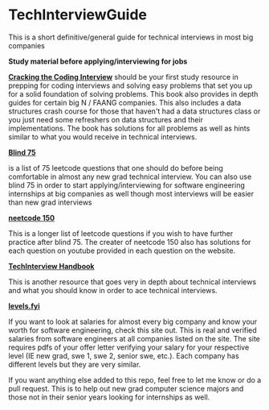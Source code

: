 # TechInterviewGuide
This is a short definitive/general guide for technical interviews in most big companies


**Study material before applying/interviewing for jobs**

**[Cracking the Coding Interview](https://www.crackingthecodinginterview.com/)** should be your first study resource in prepping for coding interviews and solving easy problems that set you up for a solid foundation of solving problems. 
This book also provides in depth guides for certain big N / FAANG companies. This also includes a data structures crash course
for those that haven't had a data structures class or you just need some refreshers on data structures and their implementations.
The book has solutions for all problems as well as hints similar to what you would receive in technical interviews.


**[Blind 75](https://leetcode.com/discuss/general-discussion/460599/blind-75-leetcode-questions)** 

is a list of 75 leetcode questions that one should do before being comfortable in almost any new grad technical interview.
You can also use blind 75 in order to start applying/interviewing for software engineering internships at big companies as well though most interviews will be easier than new grad interviews

**[neetcode 150](https://neetcode.io/practice)**

This is a longer list of leetcode questions if you wish to have further practice after blind 75. The creater of neetcode 150 also has solutions for each question on youtube provided in each question on the website. 

**[TechInterview Handbook](https://www.techinterviewhandbook.org/software-engineering-interview-guide/)** 

This is another resource that goes very in depth about technical interviews and what you should know in order to ace technical interviews. 

**[levels.fyi](https://www.levels.fyi/?compare=Amazon,Coinbase,Google&track=Software%20Engineer)**

If you want to look at salaries for almost every big company and know your worth for software engineering, check this site out. This is real and verified salaries from software engineers at all companies listed on the site.
The site requires pdfs of your offer letter verifying your salary for your respective level (IE new grad, swe 1, swe 2, senior swe, etc.). Each company has different levels but they are very similar. 

If you want anything else added to this repo, feel free to let me know or do a pull request. This is to help out new grad computer science majors and those not in their senior years looking for internships as well. 


